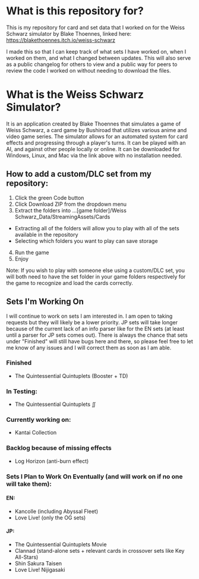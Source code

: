 # What is this repository for?

This is my repository for card and set data that I worked on for the Weiss Schwarz simulator by Blake Thoennes, linked here: https://blakethoennes.itch.io/weiss-schwarz

I made this so that I can keep track of what sets I have worked on, when I worked on them, and what I changed between updates. This will also serve as a public changelog for others to view and a public way for peers to review the code I worked on without needing to download the files.

# What is the Weiss Schwarz Simulator?

It is an application created by Blake Thoennes that simulates a game of Weiss Schwarz, a card game by Bushiroad that utilizes various anime and video game series. The simulator allows for an automated system for card effects and progressing through a player's turns. It can be played with an AI, and against other people locally or online. It can be downloaded for Windows, Linux, and Mac via the link above with no installation needed.

## How to add a custom/DLC set from my repository:
1. Click the green Code button
2. Click Download ZIP from the dropdown menu
3. Extract the folders into ...[game folder]/Weiss Schwarz_Data/StreamingAssets/Cards
- Extracting all of the folders will allow you to play with all of the sets available in the repository
- Selecting which folders you want to play can save storage
4. Run the game
5. Enjoy

Note: If you wish to play with someone else using a custom/DLC set, you will both need to have the set folder in your game folders respectively for the game to recognize and load the cards correctly.

## Sets I'm Working On
I will continue to work on sets I am interested in. I am open to taking requests but they will likely be a lower priority. JP sets will take longer because of the current lack of an info parser like for the EN sets (at least until a parser for JP sets comes out). There is always the chance that sets under "Finished" will still have bugs here and there, so please feel free to let me know of any issues and I will correct them as soon as I am able.

### Finished
* The Quintessential Quintuplets (Booster + TD)

### In Testing:
* The Quintessential Quintuplets ∬

### Currently working on:
* Kantai Collection

### Backlog because of missing effects
* Log Horizon (anti-burn effect)

### Sets I Plan to Work On Eventually (and will work on if no one will take them):
#### EN:
* Kancolle (including Abyssal Fleet)
* Love Live! (only the OG sets)

#### JP:
* The Quintessential Quintuplets Movie
* Clannad (stand-alone sets + relevant cards in crossover sets like Key All-Stars)
* Shin Sakura Taisen
* Love Live! Nijigasaki

